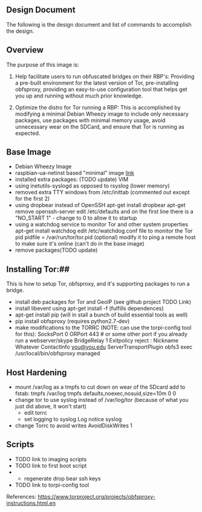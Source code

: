 ## Design Document ##
The following is the design document and list of commands to accomplish the design. 

## Overview ##
The purpose of this image is:

1)  Help facilitate users to run obfuscated bridges on their RBP's: 
Providing a pre-built environment for the latest version of Tor, pre-installing obfsproxy, providing an easy-to-use configuration tool that helps get you up and running without much prior knowledge. 

2) Optimize the distro for Tor running a RBP: 
This is accomplished by modifying a minimal Debian Wheezy image to include only necessary packages, use packages with minimal memory usage, avoid unnecessary wear on the SDCard, and ensure that Tor is running as expected. 


## Base Image ##
* Debian Wheezy Image
* raspbian-ua-netinst based "minimal" image [link](https://github.com/debian-pi/raspbian-ua-netinst)
* installed extra packages: (TODO update)
     VIM
* using inetutils-syslogd as opposed to rsyslog (lower memory)
* removed extra TTY windows from /etc/inittab (commented out except for the first 2)
* using dropbear instead of OpenSSH
     apt-get install dropbear
     apt-get remove openssh-server
     edit /etc/defaults and on the first line there is a "NO_START 1" - change to 0 to allow it to startup 
* using a watchdog service to monitor Tor and other system properties
     apt-get install watchdog
     edit /etc/watchdog.conf file to monitor the Tor pid
          pidfile = /var/run/tor/tor.pid
     (optional) modify it to ping a remote host to make sure it's online (can't do in the base image)
* remove packages(TODO update)


## Installing Tor:##
This is how to setup Tor, obfsproxy, and it's supporting packages to run a bridge. 
* install deb packages for Tor and GeoIP (see github project TODO Link)
* install libevent using apt-get install -f (fulfills dependences)
* apt-get install pip (will in stall a bunch of build essential tools as well)
* pip install obfsproxy (requires python2.7-dev)
* make modifications to the TORRC (NOTE: can use the torpi-config tool for this):
    SocksPort 0
	ORPort 443 # or some other port if you already run a webserver/skype
	BridgeRelay 1
	Exitpolicy reject *:*
	Nickname Whatever
	ContactInfo you@you.edu
	ServerTransportPlugin obfs3 exec /usr/local/bin/obfsproxy managed

## Host Hardening ##
* mount /var/log as a tmpfs to cut down on wear of the SDcard
    add to fstab:
     tmpfs /var/log tmpfs defaults,noexec,nosuid,size=10m   0   0
* change tor to use syslog instead of /var/log/tor (because of what you just did above, it won't start)
     - edit torrc
     - set logging to syslog
          Log notice syslog
* change Torrc to avoid writes
     AvoidDiskWrites 1

##  Scripts ##
* TODO link to imaging scripts
* TODO link to first boot script
* * regenerate drop bear ssh keys
* TODO link to torpi-config tool

References:
https://www.torproject.org/projects/obfsproxy-instructions.html.en
